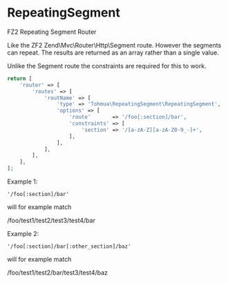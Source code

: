 # RepeatingSegment
FZ2 Repeating Segment Router

Like the ZF2 Zend\Mvc\Router\Http\Segment route. However the segments can repeat. The results are returned as an array rather than a single value.

Unlike the Segment route the constraints are required for this to work.

```php
return [
    'router' => [
        'routes' => [
            'routName' => [
                'type' => 'Tohmua\RepeatingSegment\RepeatingSegment',
                'options' => [
                    'route'       => '/foo[:section]/bar',
                    'constraints' => [
                        'section' => '/[a-zA-Z][a-zA-Z0-9_-]+',
                    ],
                ],
            ],
        ],
    ],
];
```

Example 1:
```
'/foo[:section]/bar'
```
will for example match

/foo/test1/test2/test3/test4/bar

Example 2:
```
'/foo[:section]/bar[:other_section]/baz'
```

will for example match

/foo/test1/test2/bar/test3/test4/baz
